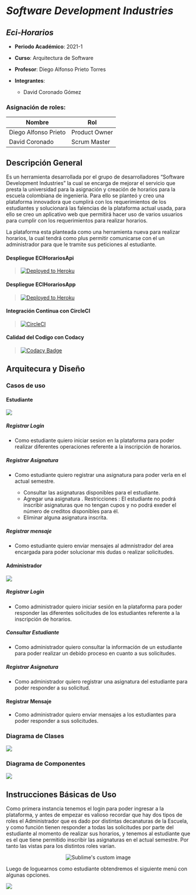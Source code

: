 # ***Software Development Industries***
## ***Eci-Horarios***

  - **Periodo Académico**: 2021-1
  - **Curso**: Arquitectura de Software
  - **Profesor**: Diego Alfonso Prieto Torres
  
  
- **Integrantes**:
  - David Coronado Gómez
 

### Asignación de roles:
|     Nombre    |     Rol         |
|--------------|------------- |
|Diego Alfonso Prieto	|Product Owner    |
|David Coronado	|Scrum Master    |

 

 
  ## Descripción General
 
Es un herramienta desarrollada por el grupo de desarrolladores “Software Development Industries” la cual se encarga de mejorar el servicio que presta la universidad para la asignación y creación de horarios para la escuela colombiana de ingeniería. Para ello se planteó y creo una plataforma innovadora que cumplirá con los requerimientos de los estudiantes y solucionará las falencias de la plataforma actual usada, para ello se creo un aplicativo web que permitirá hacer uso de varios usuarios para cumplir con los requerimientos para realizar horarios. 

La plataforma esta planteada como una herramienta nueva para realizar horarios, la cual tendrá como plus  permitir comunicarse con el un administrador para que le tramite sus peticiones al estudiante.



#### Despliegue  ECIHorariosApi
>[![Deployed to Heroku](https://www.herokucdn.com/deploy/button.png)](https://ecihorarios.herokuapp.com) 

#### Despliegue  ECIHorariosApp 
>[![Deployed to Heroku](https://www.herokucdn.com/deploy/button.png)](https://ecihorariosapp.herokuapp.com) 

#### Integración Continua con CircleCI
>[![CircleCI](https://circleci.com/gh/The-Developers-Eci/2020-2-PROYCVDS-THE_DEVELOPERS_ECI.svg?style=svg)](https://app.circleci.com/pipelines/github/davinchicoronado/proyect)


#### Calidad del Codigo con Codacy

>[![Codacy Badge](https://app.codacy.com/project/badge/Grade/b62c449e43f24a86803f524a67d373ea)](https://app.codacy.com/gh/Software-Development-Industries/ECI-Horarios/dashboard)



## **Arquitecura y Diseño**
### Casos de uso  

####  Estudiante 
![](Img/Diagramas/casodeusoest.png) 

##### Registrar Login 
* Como estudiante quiero iniciar sesion en la plataforma para poder realizar diferentes operaciones referente a la inscripción de horarios.
   
##### Registrar Asignatura 

* Como estudiante quiero registrar una asignatura para poder verla en el actual semestre. 

  - Consultar las asignaturas disponibles para el estudiante. 
  - Agregar una asignatura . Restricciones : El estudiante no podrá inscribir asignaturas que no tengan cupos y no podrá exeder el número de creditos disponibles para        él.
  - Eliminar alguna asignatura inscrita.

##### Registrar mensaje 
* Como estudiante quiero enviar mensajes al admnistrador del area encargada para poder solucionar mis dudas o realizar solicitudes. 

####  Administrador 
![](Img/Diagramas/casodeusoadmin.png) 

##### Registrar Login 
* Como administrador quiero iniciar sesión en la plataforma para poder responder las  diferentes solicitudes de los estudiantes referente a la inscripción de horarios. 

##### Consultar Estudiante 
* Como administrador quiero consultar la información de un estudiante para poder realizar un debido proceso en cuanto a sus solicitudes.

##### Registrar Asignatura 
* Como administrador quiero registrar una asignatura del estudiante para poder responder a su solicitud. 

#### Registrar Mensaje 
* Como administrador quiero enviar mensajes a los estudiantes para poder responder a sus solicitudes. 

### Diagrama de Clases
![](Img/Diagramas/ClassDiagramECIHorarios.png)

### Diagrama de Componentes 
![](Img/Diagramas/ComponentDiagramECIHorarios.png)

## Instrucciones Básicas de Uso 
Como primera instancia tenemos el login para poder ingresar a la plataforma, y antes de empezar es valioso recordar que hay dos tipos de roles el Administrador que es dado por distintas decanaturas de la Escuela, y como función tienen responder a todas las solicitudes por parte del estudiante al momento de realizar sus horarios, y tenemos al estudiante que es el que tiene permitido inscribir las asignaturas en el actual semestre. Por tanto las vistas para los distintos roles varían. 

 <p align="center">
    <img src="https://github.com/davinchicoronado/proyect/blob/logicalLayer/Img/login.png?raw=true" alt="Sublime's custom image"/>
  </p>

Luego de loguearnos como estudiante obtendremos el siguiente menú con algunas opciones.  

![](Img/menuestudiante.png) 


       
